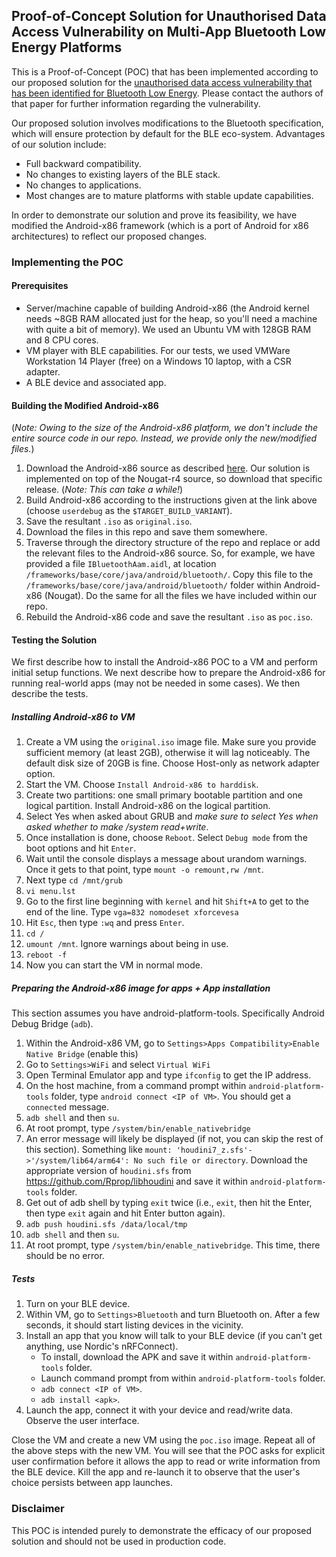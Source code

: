 ## Proof-of-Concept Solution for Unauthorised Data Access Vulnerability on Multi-App Bluetooth Low Energy Platforms

This is a Proof-of-Concept (POC) that has been implemented according to our proposed solution for the [unauthorised data access vulnerability that has been identified for Bluetooth Low Energy](https://www.usenix.org/system/files/sec19-sivakumaran_0.pdf). Please contact the authors of that paper for further information regarding the vulnerability.

Our proposed solution involves modifications to the Bluetooth specification, which will ensure protection by default for the BLE eco-system. Advantages of our solution include:
* Full backward compatibility.
* No changes to existing layers of the BLE stack.
* No changes to applications.
* Most changes are to mature platforms with stable update capabilities.

In order to demonstrate our solution and prove its feasibility, we have modified the Android-x86 framework (which is a port of Android for x86 architectures) to reflect our proposed changes.

### Implementing the POC

#### Prerequisites
* Server/machine capable of building Android-x86 (the Android kernel needs ~8GB RAM allocated just for the heap, so you'll need a machine with quite a bit of memory). We used an Ubuntu VM with 128GB RAM and 8 CPU cores.
* VM player with BLE capabilities. For our tests, we used VMWare Workstation 14 Player (free) on a Windows 10 laptop, with a CSR adapter.
* A BLE device and associated app.


#### Building the Modified Android-x86
(*Note: Owing to the size of the Android-x86 platform, we don't include the entire source code in our repo. Instead, we provide only the new/modified files.*)

1. Download the Android-x86 source as described [here](https://www.android-x86.org/source.html). Our solution is implemented on top of the Nougat-r4 source, so download that specific release. (*Note: This can take a while!*)
2. Build Android-x86 according to the instructions given at the link above (choose `userdebug` as the `$TARGET_BUILD_VARIANT`). 
3. Save the resultant `.iso` as `original.iso`. 
2. Download the files in this repo and save them somewhere.
3. Traverse through the directory structure of the repo and replace or add the relevant files to the Android-x86 source. So, for example, we have provided a file `IBluetoothAam.aidl`, at location `/frameworks/base/core/java/android/bluetooth/`. Copy this file to the `/frameworks/base/core/java/android/bluetooth/` folder within Android-x86 (Nougat). Do the same for all the files we have included within our repo.
4. Rebuild the Android-x86 code and save the resultant `.iso` as `poc.iso`.



#### Testing the Solution
We first describe how to install the Android-x86 POC to a VM and perform initial setup functions. We next describe how to prepare the Android-x86 for running real-world apps (may not be needed in some cases). We then describe the tests.

##### Installing Android-x86 to VM
1. Create a VM using the `original.iso` image file. Make sure you provide sufficient memory (at least 2GB), otherwise it will lag noticeably. The default disk size of 20GB is fine. Choose Host-only as network adapter option.   
2. Start the VM. Choose `Install Android-x86 to harddisk`.  
3. Create two partitions: one small primary bootable partition and one logical partition. Install Android-x86 on the logical partition.  
4. Select Yes when asked about GRUB and *make sure to select Yes when asked whether to make /system read+write*.  
5. Once installation is done, choose `Reboot`. Select `Debug mode` from the boot options and hit `Enter`.   
6. Wait until the console displays a message about urandom warnings. Once it gets to that point, type `mount -o remount,rw /mnt`.  
7. Next type `cd /mnt/grub`  
8. `vi menu.lst`  
9. Go to the first line beginning with `kernel` and hit `Shift+A` to get to the end of the line. Type `vga=832 nomodeset xforcevesa`
10. Hit `Esc`, then type `:wq` and press `Enter`.
11. `cd /`
12. `umount /mnt`. Ignore warnings about being in use.
13. `reboot -f`
14. Now you can start the VM in normal mode.

##### Preparing the Android-x86 image for apps + App installation
This section assumes you have android-platform-tools. Specifically Android Debug Bridge (`adb`).
1. Within the Android-x86 VM, go to `Settings>Apps Compatibility>Enable Native Bridge` (enable this)
2. Go to `Settings>WiFi` and select `Virtual WiFi`
3. Open Terminal Emulator app and type `ifconfig` to get the IP address.
4. On the host machine, from a command prompt within `android-platform-tools` folder, type `android connect <IP of VM>`. You should get a `connected` message.
5. `adb shell` and then `su`.
6. At root prompt, type `/system/bin/enable_nativebridge`
7. An error message will likely be displayed (if not, you can skip the rest of this section). Something like `mount: 'houdini7_z.sfs'->'/system/lib64/arm64': No such file or directory`. Download the appropriate version of `houdini.sfs` from https://github.com/Rprop/libhoudini and save it within `android-platform-tools` folder.
8. Get out of adb shell by typing `exit` twice (i.e., `exit`, then hit the Enter, then type `exit` again and hit Enter button again).
9. `adb push houdini.sfs /data/local/tmp`
10. `adb shell` and then `su`.
11. At root prompt, type `/system/bin/enable_nativebridge`. This time, there should be no error.


##### Tests
1. Turn on your BLE device.  
2. Within VM, go to `Settings>Bluetooth` and turn Bluetooth on. After a few seconds, it should start listing devices in the vicinity.
3. Install an app that you know will talk to your BLE device (if you can't get anything, use Nordic's nRFConnect). 
    - To install, download the APK and save it within `android-platform-tools` folder.
    - Launch command prompt from within `android-platform-tools` folder.
    - `adb connect <IP of VM>`.
    - `adb install <apk>`.
4. Launch the app, connect it with your device and read/write data. Observe the user interface.  

Close the VM and create a new VM using the `poc.iso` image. Repeat all of the above steps with the new VM. You will see that the POC asks for explicit user confirmation before it allows the app to read or write information from the BLE device. Kill the app and re-launch it to observe that the user's choice persists between app launches.


### Disclaimer
This POC is intended purely to demonstrate the efficacy of our proposed solution and should not be used in production code.

